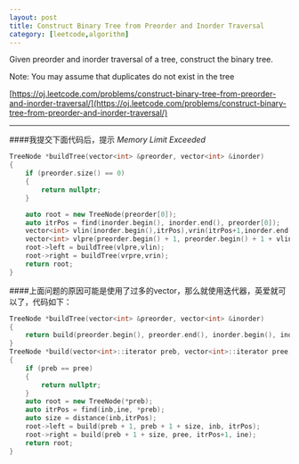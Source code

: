```yaml
---
layout: post
title: Construct Binary Tree from Preorder and Inorder Traversal 
category: [leetcode,algorithm]
---
```


Given preorder and inorder traversal of a tree, construct the binary tree.

Note:
You may assume that duplicates do not exist in the tree

[https://oj.leetcode.com/problems/construct-binary-tree-from-preorder-and-inorder-traversal/](https://oj.leetcode.com/problems/construct-binary-tree-from-preorder-and-inorder-traversal/)

---

####我提交下面代码后，提示 *Memory Limit Exceeded*
```c++
TreeNode *buildTree(vector<int> &preorder, vector<int> &inorder) 
{
	if (preorder.size() == 0)
	{
		return nullptr;
	}

	auto root = new TreeNode(preorder[0]);
	auto itrPos = find(inorder.begin(), inorder.end(), preorder[0]);
	vector<int> vlin(inorder.begin(),itrPos),vrin(itrPos+1,inorder.end());
	vector<int> vlpre(preorder.begin() + 1, preorder.begin() + 1 + vlin.size()), vrpre(preorder.begin() + 1 + vlin.size(),preorder.end());
	root->left = buildTree(vlpre,vlin);
	root->right = buildTree(vrpre,vrin);
	return root;
}
```
####上面问题的原因可能是使用了过多的vector，那么就使用迭代器，英爱就可以了，代码如下：
```c++
TreeNode *buildTree(vector<int> &preorder, vector<int> &inorder) 
{
	return build(preorder.begin(), preorder.end(), inorder.begin(), inorder.end());
}
TreeNode *build(vector<int>::iterator preb, vector<int>::iterator pree, vector<int>::iterator inb, vector<int>::iterator ine)
{
	if (preb == pree)
	{
		return nullptr;
	}
	auto root = new TreeNode(*preb);
	auto itrPos = find(inb,ine, *preb);
	auto size = distance(inb,itrPos);
	root->left = build(preb + 1, preb + 1 + size, inb, itrPos);
	root->right = build(preb + 1 + size, pree, itrPos+1, ine);
	return root;
}
```
